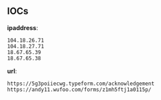 
## IOCs

__ipaddress__:

```text
104.18.26.71
104.18.27.71
18.67.65.39
18.67.65.38
```
__url__:

```text
https://5g3poiiecwg.typeform.com/acknowledgement
https://andy11.wufoo.com/forms/z1mh5ftj1a0115p/
```